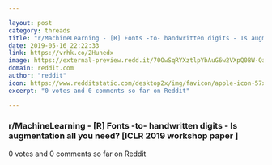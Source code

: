```yaml
---

layout: post
category: threads
title: "r/MachineLearning - [R] Fonts -to- handwritten digits - Is augmentation all you need? [ICLR 2019 workshop paper ]"
date: 2019-05-16 22:22:33
link: https://vrhk.co/2Hunedx
image: https://external-preview.redd.it/70OwSqRYXztlpYbAuG6w2VXpQ0BW-QassHbpdzvlYlQ.jpg?auto=webp&s=200b94ecb3cb8ee2915c550de8d8ddf2ea657b13
domain: reddit.com
author: "reddit"
icon: https://www.redditstatic.com/desktop2x/img/favicon/apple-icon-57x57.png
excerpt: "0 votes and 0 comments so far on Reddit"

---
```


### r/MachineLearning - [R] Fonts -to- handwritten digits - Is augmentation all you need? [ICLR 2019 workshop paper ]

0 votes and 0 comments so far on Reddit